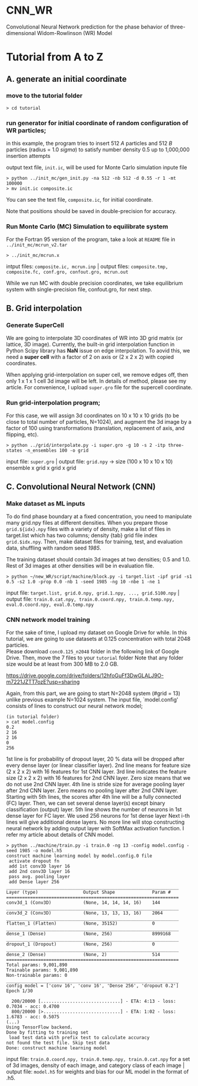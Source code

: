 # CNN_WR
Convolutional Neural Network prediction for the phase behavior of three-dimensional Widom-Rowlinson (WR) Model

# Tutorial from A to Z
## A. generate an initial coordinate
### move to the tutorial folder 
```
> cd tutorial
```
### run generator for initial coordinate of random configuration of WR particles;
 in this example, the program tries to insert 512 *A* particles and 512 *B* particles (radius = 1.0 *sigma*) 
 to satisfy number density 0.5 up to 1,000,000 insertion attempts

output text file, `init.ic`, will be used for Monte Carlo simulation inpute file
```
> python ../init_mc/gen_init.py -na 512 -nb 512 -d 0.55 -r 1 -mt 100000
> mv init.ic composite.ic
```
You can see the text file, `composite.ic`, for initial coordinate.

Note that positions should be saved in double-precision for accuracy. 

### Run Monte Carlo (MC) Simulation to equilibrate system

For the Fortran 95 version of the program, take a look at `README` file in `../init_mc/mcrun_v2.tar`
```
> ../init_mc/mcrun.x
```
intput files: `composite.ic, mcrun.inp` | output files: `composite.tmp, composite.fc, conf.gro, confout.gro, mcrun.out` 

While we run MC with double precision coordinates, 
 we take equilibrium system with single-precision file, confout.gro, for next step.

## B. Grid interpolation
### Generate SuperCell
We are going to interpolate 3D coordinates of WR into 3D grid matrix (or lattice, 3D image).
Currently, the built-in grid interpolation function in Python Scipy library has **NaN** issue on edge interpolation.
To aovid this, we need a **super cell** with a factor of 2 on axis or (2 x 2 x 2) with copied coordinates.

When applying grid-interpolation on super cell, we remove edges off, then only 1 x 1 x 1 cell 3d image will be left.
In details of method, please see my article. 
For convenience, I upload `super.gro` file for the supercell coordinate.

### Run grid-interpolation program;

For this case, we will assign 3d coordinates on 10 x 10 x 10 grids (to be close to total number of particles, N=1024),
 and augment the 3d image by a factor of 100 using transformations (translation, replacement of axis, and flipping, etc).
```
> python ../grid/interpolate.py -i super.gro -g 10 -s 2 -itp three-states -n_ensembles 100 -o grid
```
input file: `super.gro` | output file: `grid.npy` -> size (100 x 10 x 10 x 10) ensemble x grid x grid x grid

## C. Convolutional Neural Network (CNN)

### Make dataset as ML inputs

To do find phase boundary at a fixed concentration, you need to manipulate many grid.npy files at different densities. 
When you prepare those `grid.${idx}.npy` files with a variety of density, 
 make a list of files in target.list which has two columns; density {tab} grid file index `grid.$idx.npy`.
Then, make dataset files for training, test, and evaluation data, shuffling with random seed *1985*.

The training dataset should contain 3d images at two densities; 0.5 and 1.0. 
Rest of 3d images at other densities will be in evaluation file.
```
> python ~/new_WR/script/machine/block.py -i target.list -ipf grid -s1 0.5 -s2 1.0 -prop 0.0 -nb 1 -seed 1985 -ng 10 -nbe 1 -ne 1
```
input file: `target.list, grid.0.npy, grid.1.npy, ..., grid.5100.npy` | output file: `train.0.cat.npy, train.0.coord.npy, train.0.temp.npy, eval.0.coord.npy, eval.0.temp.npy`

### CNN network model training

For the sake of time, I upload my dataset on Google Drive for while.
In this tutorial, we are going to use datasets at 0.125 concentration with total 2048 particles.  
Please download `conc0.125_n2048` folder in the following link of Google Drive.
Then, move the 7 files to your `tutorial` folder
Note that any folder size would be at least from 300 MB to 2.0 GB. 

https://drive.google.com/drive/folders/12hfoGuFf3DwGLALJ9O-m7221JZTT7ozE?usp=sharing

Again, from this part, we are going to start N=2048 system (#grid = 13) unlike previous example N=1024 system.
The input file, `model.config' consists of lines to construct our neural network model;
```
(in tutorial folder)
> cat model.config
0.2
2 16
2 16
0
256
```
1st line is for probability of dropout layer, 20 % data will be dropped after every dense layer (or linear classifier layer).
2nd line means for feature size (2 x 2 x 2) with 16 features for 1st CNN layer.
3rd line indicates the feature size (2 x 2 x 2) with 16 features for 2nd CNN layer. Zero size means that we do not use 2nd CNN layer.
4th line is stride size for average pooling layer after 2nd CNN layer. Zero means no pooling layer after 2nd CNN layer.
Starting with 5th lines, the scores after 4th line will be a fully connected (FC) layer. Then, we can set several dense layer(s) except binary classification (output) layer.
5th line shows the number of neurons in 1st dense layer for FC layer. We used 256 neurons for 1st dense layer
Next i-th lines will give additional dense layers.
No more line will stop constructing neural network by adding output layer with SoftMax activation function.
I refer my article about details of CNN model.

```
> python ../machine/train.py -i train.0 -ng 13 -config model.config -seed 1985 -o model.h5
construct machine learning model by model.config.0 file
 activate dropout fn
 add 1st conv3D layer 16
 add 2nd conv3D layer 16
 pass avg. pooling layer
 add Dense layer 256
_________________________________________________________________
Layer (type)                 Output Shape              Param #
=================================================================
conv3d_1 (Conv3D)            (None, 14, 14, 14, 16)    144
_________________________________________________________________
conv3d_2 (Conv3D)            (None, 13, 13, 13, 16)    2064
_________________________________________________________________
flatten_1 (Flatten)          (None, 35152)             0
_________________________________________________________________
dense_1 (Dense)              (None, 256)               8999168
_________________________________________________________________
dropout_1 (Dropout)          (None, 256)               0
_________________________________________________________________
dense_2 (Dense)              (None, 2)                 514
=================================================================
Total params: 9,001,890
Trainable params: 9,001,890
Non-trainable params: 0
_________________________________________________________________
config model = ['conv 16', 'conv 16', 'Dense 256', 'dropout 0.2']
Epoch 1/30

  200/20000 [..............................] - ETA: 4:13 - loss: 0.7034 - acc: 0.4700
  800/20000 [>.............................] - ETA: 1:02 - loss: 1.6783 - acc: 0.5075
(...)
Using TensorFlow backend.
Done by fitting to training set
 load test data with prefix test to calculate accuracy
not found the test file. Skip test data
Done: construct machine learning model
```

input file: `train.0.coord.npy, train.0.temp.npy, train.0.cat.npy` for a set of 3d images, density of each image, and category class of each image | output file: `model.h5` for weights and bias for our ML model in the format of .h5.




